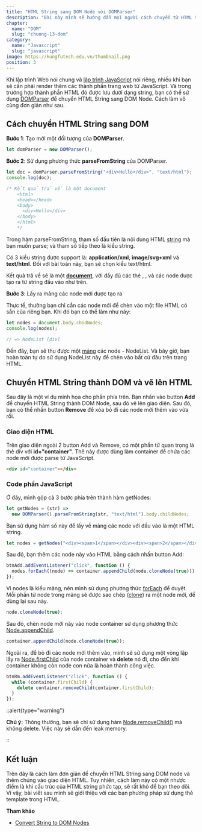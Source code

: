 ```yaml
---
title: "HTML String sang DOM Node với DOMParser"
description: "Bài này mình sẽ hướng dẫn mọi người cách chuyển từ HTML String sang DOM Node với DOMParser"
chapter:
  name: "DOM"
  slug: "chuong-13-dom"
category:
  name: "Javascript"
  slug: "javascript"
image: https://kungfutech.edu.vn/thumbnail.png
position: 3
---
```


Khi lập trình Web nói chung và [lập trình JavaScript](/bai-viet/javascript/gioi-thieu-javascript) nói riêng, nhiều khi bạn sẽ cần phải render thêm các thành phần trang web từ JavaScript. Và trong trường hợp thành phần HTML đó được lưu dưới dạng string, bạn có thể sử dụng [DOMParser](https://developer.mozilla.org/en-US/docs/Web/API/DOMParser) để chuyển HTML String sang DOM Node. Cách làm vô cùng đơn giản như sau.

## Cách chuyển HTML String sang DOM

**Bước 1**: Tạo mới một đối tượng của **DOMParser**.

```js
let domParser = new DOMParser();
```

**Bước 2**: Sử dụng phương thức **parseFromString** của DOMParser.

```js
let doc = domParser.parseFromString("<div>Hello</div>", "text/html");
console.log(doc);

/* Kết quả trả về là một document
    <html>
    <head></head>
    <body>
      <div>Hello</div>
    </body>
    </html>
    */
```

Trong hàm parseFromString, tham số đầu tiên là nội dung HTML [string](/bai-viet/javascript/cac-kieu-du-lieu-trong-javascript) mà bạn muốn parse; và tham số tiếp theo là kiểu string.

Có 3 kiểu string được support là: **application/xml**, **image/svg+xml** và **text/html**. Đối với bài toán này, bạn sẽ chọn kiểu text/html.

Kết quả trả về sẽ là một [**document**](/bai-viet/javascript/dom-la-gi), với đầy đủ các thẻ <html>, <head>, <body> và các node được tạo ra từ string đầu vào như trên.

**Bước 3**: Lấy ra mảng các node mới được tạo ra

Thực tế, thường bạn chỉ cần các node mới để chèn vào một file HTML có sẵn của riêng bạn. Khi đó bạn có thể làm như này:

```js
let nodes = document.body.chidNodes;
console.log(nodes);

// => NodeList [div]
```

Đến đây, bạn sẽ thu được một [mảng](/bai-viet/javascript/mang-array-trong-javascript) các node - NodeList. Và bây giờ, bạn hoàn toàn tự do sử dụng NodeList này để chèn vào bất cứ đâu trên trang HTML.

## Chuyển HTML String thành DOM và vẽ lên HTML

Sau đây là một ví dụ minh họa cho phần phía trên. Bạn nhấn vào button **Add** để chuyển HTML String thành DOM Node, sau đó vẽ lên giao diện. Sau đó, bạn có thể nhấn button **Remove** để xóa bỏ đi các node mới thêm vào vừa rồi.

[](https://codepen.io/completejavascript/pen/BrKrrJ)

### Giao diện HTML

Trên giao diện ngoài 2 button Add và Remove, có một phần tử quan trọng là thẻ div với **id="container"**. Thẻ này được dùng làm container để chứa các node mới được parse từ JavaScript.

```html
<div id="container"></div>
```

### Code phần JavaScript

Ở đây, mình gộp cả 3 bước phía trên thành hàm getNodes:

```js
let getNodes = (str) =>
  new DOMParser().parseFromString(str, "text/html").body.childNodes;
```

Bạn sử dụng hàm số này để lấy về mảng các node với đầu vào là một HTML string.

```js
let nodes = getNodes("<div><span>1</span></div><div><span>2</span></div>");
```

Sau đó, bạn thêm các node này vào HTML bằng cách nhấn button Add:

```js
btnAdd.addEventListener("click", function () {
  nodes.forEach((node) => container.appendChild(node.cloneNode(true)));
});
```

Vì nodes là kiểu mảng, nên mình sử dụng phương thức [forEach](/bai-viet/javascript/tim-hieu-ve-foreach-trong-javascript) để duyệt. Mỗi phần tử node trong mảng sẽ được sao chép ([clone](https://developer.mozilla.org/en-US/docs/Web/API/Node/cloneNode)) ra một node mới, để dùng lại sau này.

```js
node.cloneNode(true);
```

Sau đó, chèn node mới này vào node container sử dụng phương thức [Node.appendChild](https://developer.mozilla.org/en-US/docs/Web/API/Node/appendChild).

```js
container.appendChild(node.cloneNode(true));
```

Ngoài ra, để bỏ đi các node mới thêm vào, mình sẽ sử dụng một vòng lặp lấy ra [Node.firstChild](https://developer.mozilla.org/en/docs/Web/API/Node/firstChild) của node container và **delete** nó đi, cho đến khi container không còn node con nữa là hoàn thành công việc.

```js
btnRm.addEventListener("click", function () {
  while (container.firstChild) {
    delete container.removeChild(container.firstChild);
  }
});
```

::alert{type="warning"}

**Chú ý:** Thông thường, bạn sẽ chỉ sử dụng hàm [Node.removeChild()](https://developer.mozilla.org/en-US/docs/Web/API/Node/removeChild) mà không delete. Việc này sẽ dẫn đến leak memory.

::

## Kết luận

Trên đây là cách làm đơn giản để chuyển HTML String sang DOM node và thêm chúng vào giao diện HTML. Tuy nhiên, cách làm này có một nhược điểm là khi cấu trúc của HTML string phức tạp, sẽ rất khó để bạn theo dõi. Vì vậy, bài viết sau mình sẽ giới thiệu với các bạn phương pháp sử dụng thẻ template trong HTML.

**Tham khảo**

- [Convert String to DOM Nodes](https://davidwalsh.name/convert-html-stings-dom-nodes)
